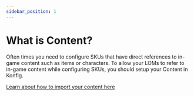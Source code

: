 ```yaml
---
sidebar_position: 1
---
```


# What is Content?

Often times you need to configure SKUs that have direct references to in-game
content such as items or characters. To allow your LOMs to refer to in-game
content while configuring SKUs, you should setup your Content in Konfig.

[Learn about how to import your content here](/reference/content/creating-content)
